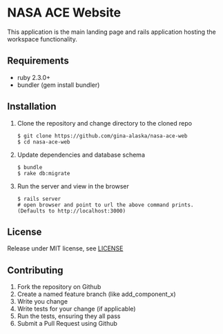 # NASA ACE Website

This application is the main landing page and rails application hosting the workspace functionality.

## Requirements

* ruby 2.3.0+
* bundler (gem install bundler)

## Installation

1. Clone the repository and change directory to the cloned repo
    ```
    $ git clone https://github.com/gina-alaska/nasa-ace-web
    $ cd nasa-ace-web
    ```

2. Update dependencies and database schema
    ```
    $ bundle
    $ rake db:migrate
    ```

3. Run the server and view in the browser
    ```
    $ rails server
    # open browser and point to url the above command prints.  (Defaults to http://localhost:3000)
    ```

## License

Release under MIT license, see [LICENSE](/LICENSE)

## Contributing

1. Fork the repository on Github
1. Create a named feature branch (like add_component_x)
1. Write you change
1. Write tests for your change (if applicable)
1. Run the tests, ensuring they all pass
1. Submit a Pull Request using Github
